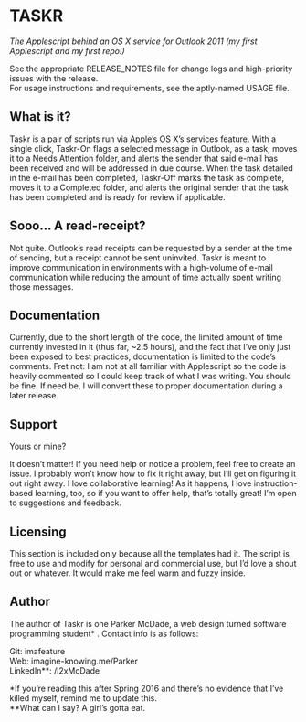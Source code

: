 # TASKR
*The Applescript behind an OS X service for Outlook 2011 (my first Applescript and my first repo!)*

See the appropriate RELEASE_NOTES file for change logs and high-priority issues with the release.<br/>
For usage instructions and requirements, see the aptly-named USAGE file. 

What is it?
-------
Taskr is a pair of scripts run via Apple’s OS X’s services feature. With a single click, Taskr-On flags a selected message in Outlook, as a task, moves it to a Needs Attention folder, and alerts the sender that said e-mail has been received and will be addressed in due course. When the task detailed in the e-mail has been completed, Taskr-Off marks the task as complete, moves it to a Completed folder, and alerts the original sender that the task has been completed and is ready for review if applicable.

Sooo... A read-receipt?
-------
Not quite. Outlook’s read receipts can be requested by a sender at the time of sending, but a receipt cannot be sent uninvited. Taskr is meant to improve communication in environments with a high-volume of e-mail communication while reducing the amount of time actually spent writing those messages.

Documentation
-------
Currently, due to the short length of the code, the limited amount of time currently invested in it (thus far, ~2.5 hours), and the fact that I’ve only just been exposed to best practices, documentation is limited to the code’s comments. Fret not: I am not at all familiar with Applescript so the code is heavily commented so I could keep track of what I was writing. You should be fine. If need be, I will convert these to proper documentation during a later release.

Support
-------
Yours or mine?

It doesn’t matter! If you need help or notice a problem, feel free to create an issue. I probably won’t know how to fix it right away, but I’ll get on figuring it out right away. I love collaborative learning! As it happens, I love instruction-based learning, too, so if you want to offer help, that’s totally great! I’m open to suggestions and feedback. 

Licensing 
-------
This section is included only because all the templates had it. The script is free to use and modify for personal and commercial use, but I’d love a shout out or whatever. It would make me feel warm and fuzzy inside.  

Author
-------
The author of Taskr is one Parker McDade, a web design turned software programming student* . Contact info is as follows:

Git: imafeature<br/>
Web: imagine-knowing.me/Parker<br/>
LinkedIn\*\*: /l2xMcDade


\*If you’re reading this after Spring 2016 and there’s no evidence that I’ve killed myself, remind me to update this.<br/>
**What can I say? A girl’s gotta eat.
